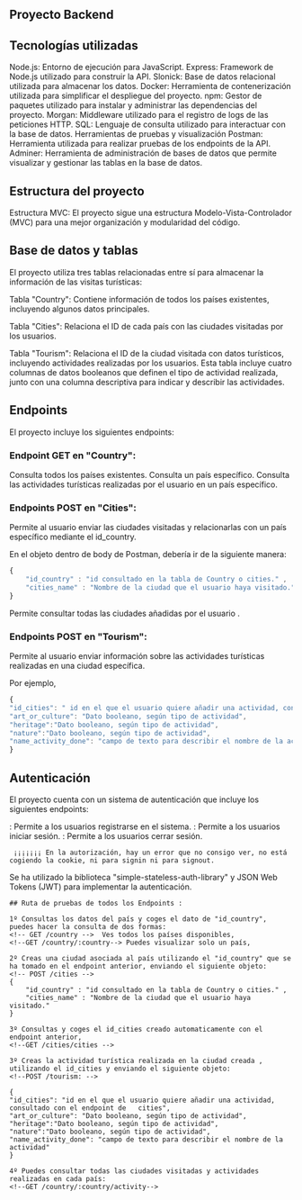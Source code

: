 ## Proyecto Backend

## Tecnologías utilizadas

Node.js: Entorno de ejecución para JavaScript.
Express: Framework de Node.js utilizado para construir la API.
Slonick: Base de datos relacional utilizada para almacenar los datos.
Docker: Herramienta de contenerización utilizada para simplificar el despliegue del proyecto.
npm: Gestor de paquetes utilizado para instalar y administrar las dependencias del proyecto.
Morgan: Middleware utilizado para el registro de logs de las peticiones HTTP.
SQL: Lenguaje de consulta utilizado para interactuar con la base de datos.
Herramientas de pruebas y visualización
Postman: Herramienta utilizada para realizar pruebas de los endpoints de la API.
Adminer: Herramienta de administración de bases de datos que permite visualizar y gestionar las tablas en la base de datos.

## Estructura del proyecto
Estructura MVC: El proyecto sigue una estructura Modelo-Vista-Controlador (MVC) para una mejor organización y modularidad del código.

## Base de datos y tablas
El proyecto utiliza tres tablas relacionadas entre sí para almacenar la información de las visitas turísticas:

Tabla "Country": Contiene información de todos los países existentes, incluyendo algunos datos principales.

Tabla "Cities": Relaciona el ID de cada país con las ciudades visitadas por los usuarios.

Tabla "Tourism": Relaciona el ID de la ciudad visitada con datos turísticos, incluyendo actividades realizadas por los usuarios. Esta tabla incluye cuatro columnas de datos booleanos que definen el tipo de actividad realizada, junto con una columna descriptiva para indicar y describir las actividades.

## Endpoints
El proyecto incluye los siguientes endpoints:

### Endpoint GET en "Country":

<!-- GET /country: --> Consulta todos los países existentes.
<!--GET /country/:country--> Consulta un país específico.
<!--GET /country/:country/activity--> Consulta las actividades turísticas realizadas por el usuario en un país específico.

### Endpoints POST en "Cities":

<!-- POST /cities --> Permite al usuario enviar las ciudades visitadas y relacionarlas con un país específico mediante el id_country.

En el objeto dentro de body de Postman, debería ir de la siguiente manera:

```js
{
    "id_country" : "id consultado en la tabla de Country o cities." ,
    "cities_name" : "Nombre de la ciudad que el usuario haya visitado." 
}
```  
<!--GET /cities/cities --> Permite consultar todas las ciudades añadidas por el usuario . 


### Endpoints POST en "Tourism":

<!--POST /tourism: --> Permite al usuario enviar información sobre las actividades turísticas realizadas en una ciudad específica.
Por ejemplo,

```js
{
"id_cities": " id en el que el usuario quiere añadir una actividad, consultado con el endpoint de cities",
"art_or_culture": "Dato booleano, según tipo de actividad",
"heritage":"Dato booleano, según tipo de actividad",
"nature":"Dato booleano, según tipo de actividad",
"name_activity_done": "campo de texto para describir el nombre de la actividad"
}
``` 


## Autenticación
El proyecto cuenta con un sistema de autenticación que incluye los siguientes endpoints:

<!--POST /signup--> : Permite a los usuarios registrarse en el sistema.
<!--POST /signin--> : Permite a los usuarios iniciar sesión.
<!--POST /signout--> : Permite a los usuarios cerrar sesión. 
``` ¡¡¡¡¡¡¡ En la autorización, hay un error que no consigo ver, no está cogiendo la cookie, ni para signin ni para signout.```

Se ha utilizado la biblioteca "simple-stateless-auth-library" y JSON Web Tokens (JWT) para implementar la autenticación.

    ## Ruta de pruebas de todos los Endpoints :

    1º Consultas los datos del país y coges el dato de "id_country", puedes hacer la consulta de dos formas: 
    <!-- GET /country -->  Ves todos los países disponibles, 
    <!--GET /country/:country--> Puedes visualizar solo un país, 

    2º Creas una ciudad asociada al país utilizando el "id_country" que se ha tomado en el endpoint anterior, enviando el siguiente objeto: 
    <!-- POST /cities -->
    {
        "id_country" : "id consultado en la tabla de Country o cities." ,
        "cities_name" : "Nombre de la ciudad que el usuario haya visitado." 
    }

    3º Consultas y coges el id_cities creado automaticamente con el endpoint anterior, 
    <!--GET /cities/cities --> 

    3º Creas la actividad turística realizada en la ciudad creada , utilizando el id_cities y enviando el siguiente objeto:
    <!--POST /tourism: -->

    {
    "id_cities": "id en el que el usuario quiere añadir una actividad, consultado con el endpoint de   cities",
    "art_or_culture": "Dato booleano, según tipo de actividad",
    "heritage":"Dato booleano, según tipo de actividad",
    "nature":"Dato booleano, según tipo de actividad",
    "name_activity_done": "campo de texto para describir el nombre de la actividad"
    }

    4º Puedes consultar todas las ciudades visitadas y actividades realizadas en cada país:
    <!--GET /country/:country/activity-->



 


